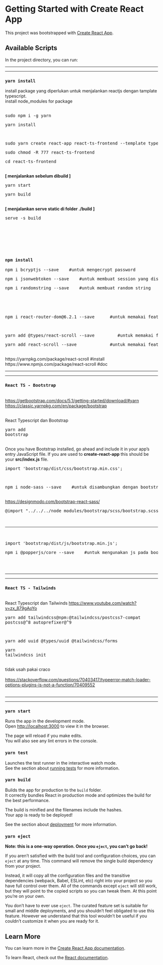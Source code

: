 # Getting Started with Create React App

This project was bootstrapped with [Create React App](https://github.com/facebook/create-react-app).

## Available Scripts

In the project directory, you can run:



_____________________________________________________________________________________________________________________________________
_____________________________________________________________________________________________________________________________________


### `yarn install`

install package yang diperlukan untuk menjalankan reactjs dengan tamplate typescript. <br />
install node_modules for package <br />
<br />
<pre>sudo npm i -g yarn</pre> 			
<pre>yarn install</pre> <br />			
<pre>sudo yarn create react-app react-ts-frontend --template typescript</pre> 			
<pre>sudo chmod -R 777 react-ts-frontend</pre> 			
<pre>cd react-ts-frontend</pre> 			
<br /> **[ menjalankan sebelum dibuild ]** 
<br /> <pre>yarn start</pre>
<pre>yarn build</pre> 
<br /> **[ menjalankan serve static di folder ./build ]** 
<br /> <pre>serve -s build</pre>	 
<br />
<br />
<br />
<br />


### `npm install`
<pre>npm i bcryptjs --save    #untuk mengecrypt password</pre>
<pre>npm i jsonwebtoken --save    #untuk membuat session yang disimpan di auth setip melakukan request</pre>
<pre>npm i randomstring --save    #untuk membuat random string</pre>
<br />
<br />
<br />
<pre>npm i react-router-dom@6.2.1 --save      #untuk memakai feature router di React</pre>
<br />
<pre>yarn add @types/react-scroll --save         #untuk memakai feature scroll di React</pre>
<pre>yarn add react-scroll --save     	      #untuk memakai feature scroll di React</pre>
<br />https://yarnpkg.com/package/react-scroll		#install
<br />https://www.npmjs.com/package/react-scroll	#doc
<br />



_____________________________________________________________________________________________________________________________________
_____________________________________________________________________________________________________________________________________


### `React TS - Bootstrap`

<br /> https://getbootstrap.com/docs/5.1/getting-started/download/#yarn
<br /> https://classic.yarnpkg.com/en/package/bootstrap

<br /> React Typescript dan Bootstrap			<br />
	<pre>yarn add bootstrap</pre> 
	
<br />			
Once you have Bootstrap installed, go ahead and include it in your app’s entry JavaScript file. If you are used to <strong>create-react-app</strong> this should be your <strong>src/index.js</strong> file.
<pre>import 'bootstrap/dist/css/bootstrap.min.css';</pre> 
<br />

<pre>npm i node-sass --save    #untuk disambungkan dengan bootstrap</pre>
<br />https://designmodo.com/bootstrap-react-sass/
<pre>@import "../../../node_modules/bootstrap/scss/bootstrap.scss";</pre>
<br />

---

<br />
<pre>import 'bootstrap/dist/js/bootstrap.min.js';</pre> 
<pre>npm i @popperjs/core --save    #untuk mengunakan js pada bootstrap</pre> 
<br />
<br />


_____________________________________________________________________________________________________________________________________
_____________________________________________________________________________________________________________________________________


### `React TS - Tailwinds`

<br /> React Typescript dan Tailwinds			https://www.youtube.com/watch?v=zx_879gAoYo	<br />
	<pre>yarn add tailwindcss@npm:@tailwindcss/postcss7-compat postcss@^8 autoprefixer@^9</pre> 			
	<pre>yarn add uuid @types/uuid @tailwindcss/forms</pre> 
	<pre>yarn tailwindcss init</pre> 
				
<br /> tidak usah pakai craco      
<br /> https://stackoverflow.com/questions/70403417/typeerror-match-loader-options-plugins-is-not-a-function/70409552
<br />
<br />

_____________________________________________________________________________________________________________________________________
_____________________________________________________________________________________________________________________________________


### `yarn start`

Runs the app in the development mode.\
Open [http://localhost:3000](http://localhost:3000) to view it in the browser.

The page will reload if you make edits.\
You will also see any lint errors in the console.

### `yarn test`

Launches the test runner in the interactive watch mode.\
See the section about [running tests](https://facebook.github.io/create-react-app/docs/running-tests) for more information.

### `yarn build`

Builds the app for production to the `build` folder.\
It correctly bundles React in production mode and optimizes the build for the best performance.

The build is minified and the filenames include the hashes.\
Your app is ready to be deployed!

See the section about [deployment](https://facebook.github.io/create-react-app/docs/deployment) for more information.

### `yarn eject`

**Note: this is a one-way operation. Once you `eject`, you can’t go back!**

If you aren’t satisfied with the build tool and configuration choices, you can `eject` at any time. This command will remove the single build dependency from your project.

Instead, it will copy all the configuration files and the transitive dependencies (webpack, Babel, ESLint, etc) right into your project so you have full control over them. All of the commands except `eject` will still work, but they will point to the copied scripts so you can tweak them. At this point you’re on your own.

You don’t have to ever use `eject`. The curated feature set is suitable for small and middle deployments, and you shouldn’t feel obligated to use this feature. However we understand that this tool wouldn’t be useful if you couldn’t customize it when you are ready for it.

## Learn More

You can learn more in the [Create React App documentation](https://facebook.github.io/create-react-app/docs/getting-started).

To learn React, check out the [React documentation](https://reactjs.org/).
